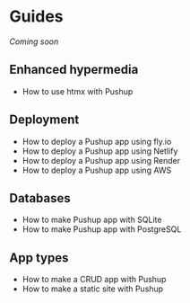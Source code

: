 # Guides

_Coming soon_

## Enhanced hypermedia

- How to use htmx with Pushup

## Deployment

- How to deploy a Pushup app using fly.io
- How to deploy a Pushup app using Netlify
- How to deploy a Pushup app using Render
- How to deploy a Pushup app using AWS

## Databases

- How to make Pushup app with SQLite
- How to make Pushup app with PostgreSQL

## App types

- How to make a CRUD app with Pushup
- How to make a static site with Pushup
